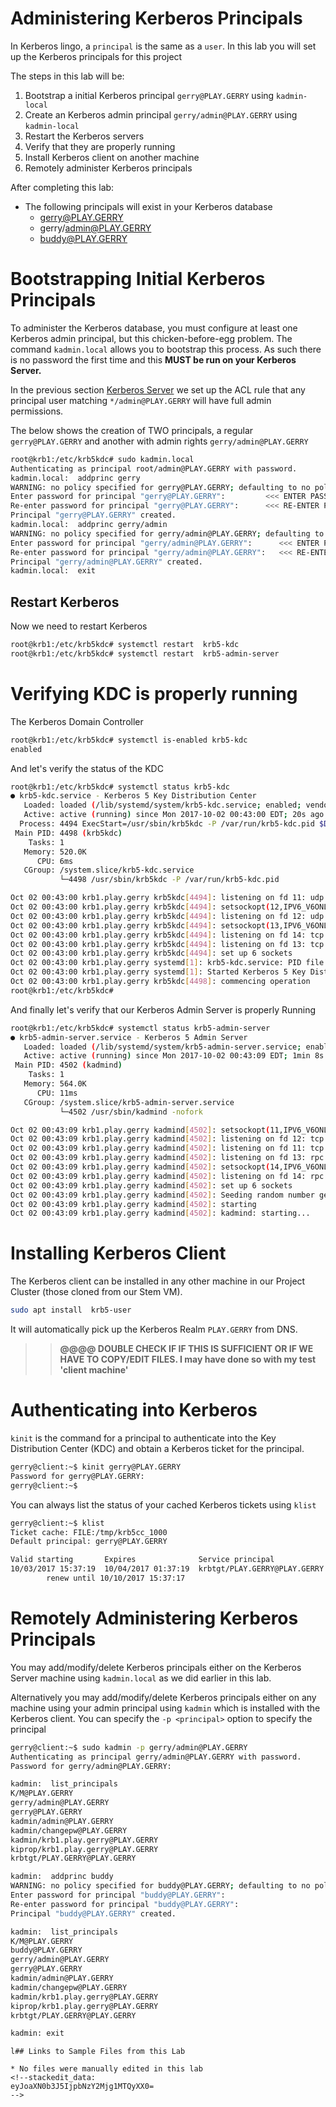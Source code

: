 # Administering Kerberos Principals

In Kerberos lingo, a ```principal``` is the same as a  ```user```.       In this lab you will set up the Kerberos principals for this project

The steps in this lab will be:

1. Bootstrap a initial Kerberos principal `gerry@PLAY.GERRY` using `kadmin-local`
2. Create an Kerberos admin principal `gerry/admin@PLAY.GERRY` using `kadmin-local`
3. Restart the Kerberos servers
4. Verify that they are properly running
5. Install Kerberos client on another machine
6. Remotely administer Kerberos principals

After completing this lab:

* The following principals will exist in your Kerberos database
	* gerry@PLAY.GERRY
	* gerry/admin@PLAY.GERRY
	* buddy@PLAY.GERRY

# Bootstrapping Initial Kerberos Principals

To administer the Kerberos database, you must configure at least one Kerberos admin principal, but this chicken-before-egg problem. The command  `kadmin.local` allows you to bootstrap this process.  As such there is no password the first time and this **MUST be run on your Kerberos Server.**   

In the previous section  [Kerberos Server](kerberosServer.md) we set up the ACL rule that any principal user matching  ``*/admin@PLAY.GERRY`` will have full admin permissions. 

The below shows the creation of TWO principals, a regular `gerry@PLAY.GERRY` and another with admin rights  `gerry/admin@PLAY.GERRY` 

``` bash
root@krb1:/etc/krb5kdc# sudo kadmin.local
Authenticating as principal root/admin@PLAY.GERRY with password.
kadmin.local:  addprinc gerry
WARNING: no policy specified for gerry@PLAY.GERRY; defaulting to no policy
Enter password for principal "gerry@PLAY.GERRY":         <<< ENTER PASSWORD >>>
Re-enter password for principal "gerry@PLAY.GERRY":		 <<< RE-ENTER PASSWORD >>>
Principal "gerry@PLAY.GERRY" created.
kadmin.local:  addprinc gerry/admin
WARNING: no policy specified for gerry/admin@PLAY.GERRY; defaulting to no policy
Enter password for principal "gerry/admin@PLAY.GERRY":		<<< ENTER PASSWORD >>>
Re-enter password for principal "gerry/admin@PLAY.GERRY":	<<< RE-ENTER PASSWORD >>>
Principal "gerry/admin@PLAY.GERRY" created.
kadmin.local:  exit
```

## Restart Kerberos

Now we need to restart Kerberos 

``` bash 
root@krb1:/etc/krb5kdc# systemctl restart  krb5-kdc
root@krb1:/etc/krb5kdc# systemctl restart  krb5-admin-server
``` 

#  Verifying KDC is properly running

The Kerberos Domain Controller

``` bash
root@krb1:/etc/krb5kdc# systemctl is-enabled krb5-kdc
enabled
```
And let's verify the status of the KDC

``` bash
root@krb1:/etc/krb5kdc# systemctl status krb5-kdc
● krb5-kdc.service - Kerberos 5 Key Distribution Center
   Loaded: loaded (/lib/systemd/system/krb5-kdc.service; enabled; vendor preset: enabled)
   Active: active (running) since Mon 2017-10-02 00:43:00 EDT; 20s ago
  Process: 4494 ExecStart=/usr/sbin/krb5kdc -P /var/run/krb5-kdc.pid $DAEMON_ARGS (code=exited, status=0/SUCCESS)
 Main PID: 4498 (krb5kdc)
    Tasks: 1
   Memory: 520.0K
      CPU: 6ms
   CGroup: /system.slice/krb5-kdc.service
           └─4498 /usr/sbin/krb5kdc -P /var/run/krb5-kdc.pid

Oct 02 00:43:00 krb1.play.gerry krb5kdc[4494]: listening on fd 11: udp ::.88 (pktinfo)
Oct 02 00:43:00 krb1.play.gerry krb5kdc[4494]: setsockopt(12,IPV6_V6ONLY,1) worked
Oct 02 00:43:00 krb1.play.gerry krb5kdc[4494]: listening on fd 12: udp ::.750 (pktinfo)
Oct 02 00:43:00 krb1.play.gerry krb5kdc[4494]: setsockopt(13,IPV6_V6ONLY,1) worked
Oct 02 00:43:00 krb1.play.gerry krb5kdc[4494]: listening on fd 14: tcp 0.0.0.0.88
Oct 02 00:43:00 krb1.play.gerry krb5kdc[4494]: listening on fd 13: tcp ::.88
Oct 02 00:43:00 krb1.play.gerry krb5kdc[4494]: set up 6 sockets
Oct 02 00:43:00 krb1.play.gerry systemd[1]: krb5-kdc.service: PID file /var/run/krb5-kdc.pid not readable (yet?) after start: No such
Oct 02 00:43:00 krb1.play.gerry systemd[1]: Started Kerberos 5 Key Distribution Center.
Oct 02 00:43:00 krb1.play.gerry krb5kdc[4498]: commencing operation
root@krb1:/etc/krb5kdc#
```
And finally let's verify that our Kerberos Admin Server is properly Running

``` bash
root@krb1:/etc/krb5kdc# systemctl status krb5-admin-server
● krb5-admin-server.service - Kerberos 5 Admin Server
   Loaded: loaded (/lib/systemd/system/krb5-admin-server.service; enabled; vendor preset: enabled)
   Active: active (running) since Mon 2017-10-02 00:43:09 EDT; 1min 8s ago
 Main PID: 4502 (kadmind)
    Tasks: 1
   Memory: 564.0K
      CPU: 11ms
   CGroup: /system.slice/krb5-admin-server.service
           └─4502 /usr/sbin/kadmind -nofork

Oct 02 00:43:09 krb1.play.gerry kadmind[4502]: setsockopt(11,IPV6_V6ONLY,1) worked
Oct 02 00:43:09 krb1.play.gerry kadmind[4502]: listening on fd 12: tcp 0.0.0.0.464
Oct 02 00:43:09 krb1.play.gerry kadmind[4502]: listening on fd 11: tcp ::.464
Oct 02 00:43:09 krb1.play.gerry kadmind[4502]: listening on fd 13: rpc 0.0.0.0.749
Oct 02 00:43:09 krb1.play.gerry kadmind[4502]: setsockopt(14,IPV6_V6ONLY,1) worked
Oct 02 00:43:09 krb1.play.gerry kadmind[4502]: listening on fd 14: rpc ::.749
Oct 02 00:43:09 krb1.play.gerry kadmind[4502]: set up 6 sockets
Oct 02 00:43:09 krb1.play.gerry kadmind[4502]: Seeding random number generator
Oct 02 00:43:09 krb1.play.gerry kadmind[4502]: starting
Oct 02 00:43:09 krb1.play.gerry kadmind[4502]: kadmind: starting...
```

# Installing Kerberos Client

The Kerberos client can be installed in any other machine in our Project Cluster (those cloned from our Stem VM).  

``` bash
sudo apt install  krb5-user
```
It will automatically pick up the Kerberos Realm `PLAY.GERRY` from DNS. 

>>**@@@@ DOUBLE CHECK IF IF THIS IS SUFFICIENT OR IF WE HAVE TO COPY/EDIT FILES.  I may have done so with my test 'client machine'**

# Authenticating into Kerberos

`kinit` is the command for a principal to authenticate into the Key Distribution Center (KDC) and obtain a Kerberos ticket for the principal.   

``` bash
gerry@client:~$ kinit gerry@PLAY.GERRY
Password for gerry@PLAY.GERRY:
gerry@client:~$
```

You can always list the status of your cached Kerberos tickets using `klist`

```bash
gerry@client:~$ klist
Ticket cache: FILE:/tmp/krb5cc_1000
Default principal: gerry@PLAY.GERRY

Valid starting       Expires              Service principal
10/03/2017 15:37:19  10/04/2017 01:37:19  krbtgt/PLAY.GERRY@PLAY.GERRY
        renew until 10/10/2017 15:37:17
```

# Remotely Administering Kerberos Principals

You may add/modify/delete Kerberos principals either on the Kerberos Server machine using `kadmin.local` as we did earlier in this lab.

Alternatively you may add/modify/delete Kerberos principals either on any machine using your admin principal using `kadmin` which is installed with the Kerberos client. You can specify the `-p <principal>` option to specify the principal

``` bash
gerry@client:~$ sudo kadmin -p gerry/admin@PLAY.GERRY
Authenticating as principal gerry/admin@PLAY.GERRY with password.
Password for gerry/admin@PLAY.GERRY:

kadmin:  list_principals
K/M@PLAY.GERRY
gerry/admin@PLAY.GERRY
gerry@PLAY.GERRY
kadmin/admin@PLAY.GERRY
kadmin/changepw@PLAY.GERRY
kadmin/krb1.play.gerry@PLAY.GERRY
kiprop/krb1.play.gerry@PLAY.GERRY
krbtgt/PLAY.GERRY@PLAY.GERRY

kadmin:  addprinc buddy
WARNING: no policy specified for buddy@PLAY.GERRY; defaulting to no policy
Enter password for principal "buddy@PLAY.GERRY":
Re-enter password for principal "buddy@PLAY.GERRY":
Principal "buddy@PLAY.GERRY" created.

kadmin:  list_principals
K/M@PLAY.GERRY
buddy@PLAY.GERRY
gerry/admin@PLAY.GERRY
gerry@PLAY.GERRY
kadmin/admin@PLAY.GERRY
kadmin/changepw@PLAY.GERRY
kadmin/krb1.play.gerry@PLAY.GERRY
kiprop/krb1.play.gerry@PLAY.GERRY
krbtgt/PLAY.GERRY@PLAY.GERRY

kadmin: exit
```
```
l## Links to Sample Files from this Lab

* No files were manually edited in this lab
<!--stackedit_data:
eyJoaXN0b3J5IjpbNzY2Mjg1MTQyXX0=
-->